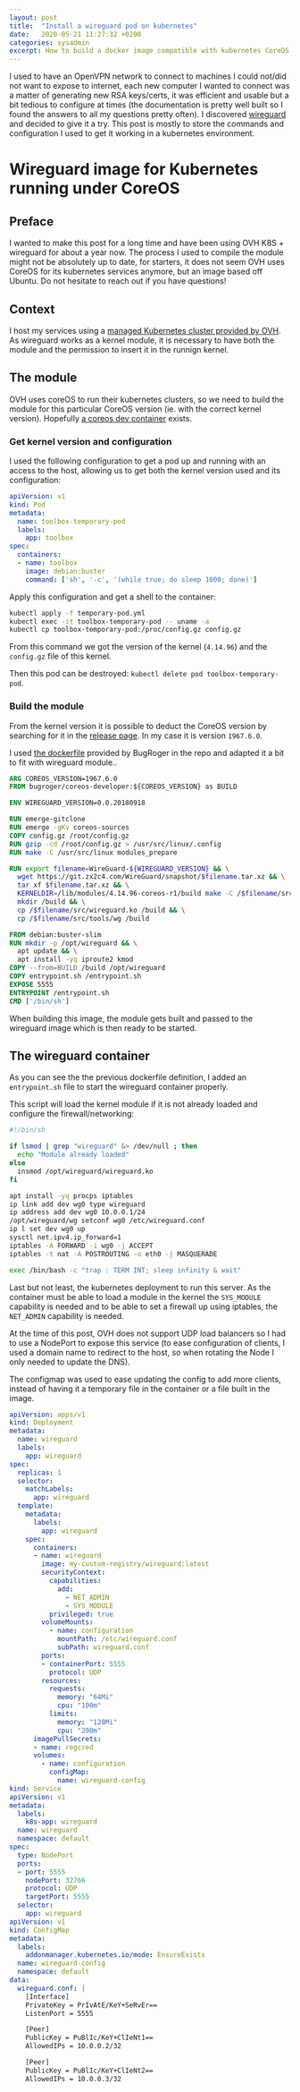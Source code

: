 ```yaml
---
layout: post
title:  "Install a wireguard pod on kubernetes"
date:   2020-05-21 11:27:32 +0200
categories: sysadmin
excerpt: How to build a docker image compatible with kubernetes CoreOS to host a wireguard service.
---
```


I used to have an OpenVPN network to connect to machines I could not/did not want to expose to internet, each new computer I wanted to connect was a matter of generating new RSA keys/certs, it was efficient and usable but a bit tedious to configure at times (the documentation is pretty well built so I found the answers to all my questions pretty often). I discovered [wireguard](https://www.wireguard.com/) and decided to give it a try. This post is mostly to store the commands and configuration I used to get it working in a kubernetes environment.

<!---excerpt-break-->
# Wireguard image for Kubernetes running under CoreOS

## Preface

I wanted to make this post for a long time and have been using OVH K8S + wireguard for about a year now. The process I used to compile the module might not be absolutely up to date, for starters, it does not seem OVH uses CoreOS for its kubernetes services anymore, but an image based off Ubuntu. 
Do not hesitate to reach out if you have questions!

## Context

I host my services using a [managed Kubernetes cluster provided by OVH](https://www.ovhcloud.com/en-gb/public-cloud/kubernetes/). As wireguard works as a kernel module, it is necessary to have both the module and the permission to insert it in the runnign kernel.

## The module

OVH uses coreOS to run their kubernetes clusters, so we need to build the module for this particular CoreOS version (ie. with the correct kernel version). Hopefully [a coreos dev container](https://github.com/BugRoger/coreos-developer-docker) exists.

### Get kernel version and configuration

I used the following configuration to get a pod up and running with an access to the host, allowing us to get both the kernel version used and its configuration:

```yaml
apiVersion: v1
kind: Pod
metadata:
  name: toolbox-temporary-pod
  labels:
    app: toolbox
spec:
  containers:
  - name: toolbox
    image: debian:buster
    command: ['sh', '-c', '(while true; do sleep 1000; done)']
```

Apply this configuration and get a shell to the container:

```bash
kubectl apply -f temporary-pod.yml
kubectl exec -it toolbox-temporary-pod -- uname -a
kubectl cp toolbox-temporary-pod:/proc/config.gz config.gz
```

From this command we got the version of the kernel (`4.14.96`) and the `config.gz` file of this kernel.

Then this pod can be destroyed: `kubectl delete pod toolbox-temporary-pod`.

### Build the module

From the kernel version it is possible to deduct the CoreOS version by searching for it in the [release page](https://coreos.com/releases/). In my case it is version `1967.6.0`.

I used [the dockerfile](https://github.com/BugRoger/coreos-developer-docker#usage-in-docker) provided by BugRoger in the repo and adapted it a bit to fit with wireguard module..

```dockerfile
ARG COREOS_VERSION=1967.6.0
FROM bugroger/coreos-developer:${COREOS_VERSION} as BUILD

ENV WIREGUARD_VERSION=0.0.20180918

RUN emerge-gitclone
RUN emerge -gKv coreos-sources
COPY config.gz /root/config.gz
RUN gzip -cd /root/config.gz > /usr/src/linux/.config
RUN make -C /usr/src/linux modules_prepare

RUN export filename=WireGuard-${WIREGUARD_VERSION} && \
  wget https://git.zx2c4.com/WireGuard/snapshot/$filename.tar.xz && \
  tar xf $filename.tar.xz && \
  KERNELDIR=/lib/modules/4.14.96-coreos-r1/build make -C /$filename/src && \
  mkdir /build && \
  cp /$filename/src/wireguard.ko /build && \
  cp /$filename/src/tools/wg /build

FROM debian:buster-slim
RUN mkdir -p /opt/wireguard && \
  apt update && \
  apt install -yq iproute2 kmod
COPY --from=BUILD /build /opt/wireguard
COPY entrypoint.sh /entrypoint.sh
EXPOSE 5555
ENTRYPOINT /entrypoint.sh
CMD ['/bin/sh']
```

When building this image, the module gets built and passed to the wireguard image which is then ready to be started.

## The wireguard container

As you can see the the previous dockerfile definition, I added an `entrypoint.sh` file to start the wireguard container properly.

This script will load the kernel module if it is not already loaded and configure the firewall/networking:

```bash
#!/bin/sh

if lsmod | grep "wireguard" &> /dev/null ; then
  echo "Module already loaded"
else
  insmod /opt/wireguard/wireguard.ko
fi

apt install -yq procps iptables
ip link add dev wg0 type wireguard
ip address add dev wg0 10.0.0.1/24
/opt/wireguard/wg setconf wg0 /etc/wireguard.conf
ip l set dev wg0 up
sysctl net.ipv4.ip_forward=1
iptables -A FORWARD -i wg0 -j ACCEPT
iptables -t nat -A POSTROUTING -o eth0 -j MASQUERADE

exec /bin/bash -c "trap : TERM INT; sleep infinity & wait"
```

Last but not least, the kubernetes deployment to run this server. As the container must be able to load a module in the kernel the `SYS_MODULE` capability is needed and to be able to set a firewall up using iptables, the `NET_ADMIN` capability is needed.

At the time of this post, OVH does not support UDP load balancers so I had to use a NodePort to expose this service (to ease configuration of clients, I used a domain name to redirect to the host, so when rotating the Node I only needed to update the DNS).

The configmap was used to ease updating the config to add more clients, instead of having it a temporary file in the container or a file built in the image.

```yml
apiVersion: apps/v1
kind: Deployment
metadata:
  name: wireguard
  labels:
    app: wireguard
spec:
  replicas: 1
  selector:
    matchLabels:
      app: wireguard
  template:
    metadata:
      labels:
        app: wireguard
    spec:
      containers:
      - name: wireguard
        image: my-custom-registry/wireguard:latest
        securityContext:
          capabilities:
            add:
              - NET_ADMIN
              - SYS_MODULE
          privileged: true
        volumeMounts:
          - name: configuration
            mountPath: /etc/wireguard.conf
            subPath: wireguard.conf
        ports:
        - containerPort: 5555
          protocol: UDP
        resources:
          requests:
            memory: "64Mi"
            cpu: "100m"
          limits:
            memory: "128Mi"
            cpu: "200m"
      imagePullSecrets:
      - name: regcred
      volumes:
        - name: configuration
          configMap:
            name: wireguard-config
kind: Service
apiVersion: v1
metadata:
  labels:
    k8s-app: wireguard
  name: wireguard
  namespace: default
spec:
  type: NodePort
  ports:
  - port: 5555
    nodePort: 32766
    protocol: UDP
    targetPort: 5555
  selector:
    app: wireguard
apiVersion: v1
kind: ConfigMap
metadata:
  labels:
    addonmanager.kubernetes.io/mode: EnsureExists
  name: wireguard-config
  namespace: default
data:
  wireguard.conf: |
    [Interface]
    PrivateKey = PrIvAtE/KeY+SeRvEr==
    ListenPort = 5555

    [Peer]
    PublicKey = PuBlIc/KeY+ClIeNt1==
    AllowedIPs = 10.0.0.2/32

    [Peer]
    PublicKey = PuBlIc/KeY+ClIeNt2==
    AllowedIPs = 10.0.0.3/32

```
